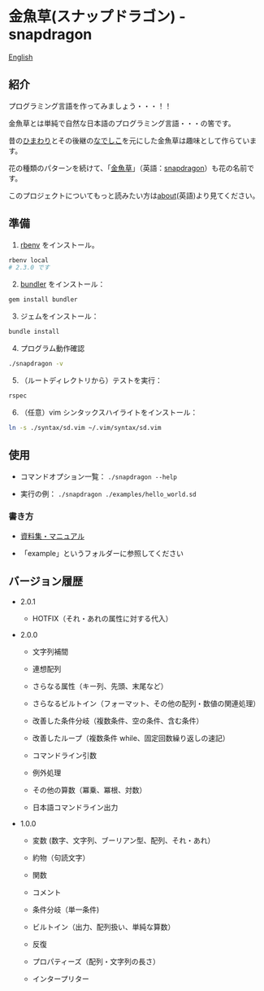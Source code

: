 # 金魚草(スナップドラゴン) - snapdragon

[English](../README.md)

## 紹介

プログラミング言語を作ってみましょう・・・！！

金魚草とは単純で自然な日本語のプログラミング言語・・・の筈です。

昔の[ひまわり](https://ja.wikipedia.org/wiki/ひまわり_%28プログラミング言語%29)とその後継の[なでしこ](https://ja.wikipedia.org/wiki/なでしこ_%28プログラミング言語%29)を元にした金魚草は趣味として作らています。

花の種類のパターンを続けて、「[金魚草](https://ja.wikipedia.org/wiki/キンギョソウ)」（英語：[snapdragon](https://en.wikipedia.org/wiki/Antirrhinum)）も花の名前です。

このプロジェクトについてもっと読みたい方は[about](./documentation/about.md)(英語)より見てください。

## 準備

1. [rbenv](https://github.com/rbenv/rbenv#installation) をインストール。
```bash
rbenv local
# 2.3.0 です
```

2. [bundler](https://bundler.io) をインストール：
```bash
gem install bundler
```

3. ジェムをインストール：
```bash
bundle install
```

4. プログラム動作確認
```bash
./snapdragon -v
```

5. （ルートディレクトリから）テストを実行：
```bash
rspec
```

6. （任意）vim シンタックスハイライトをインストール：
```bash
ln -s ./syntax/sd.vim ~/.vim/syntax/sd.vim
```

## 使用

* コマンドオプション一覧： `./snapdragon --help`

* 実行の例： `./snapdragon ./examples/hello_world.sd`

### 書き方

* [資料集・マニュアル](./manual_jp.md)

* 「example」というフォルダーに参照してください

## バージョン履歴

* 2.0.1

  * HOTFIX（それ・あれの属性に対する代入）

* 2.0.0

  * 文字列補間

  * 連想配列

  * さらなる属性（キー列、先頭、末尾など）

  * さらなるビルトイン（フォーマット、その他の配列・数値の関連処理）

  * 改善した条件分岐（複数条件、空の条件、含む条件）

  * 改善したループ（複数条件 while、固定回数繰り返しの速記）

  * コマンドライン引数

  * 例外処理

  * その他の算数（冪乗、冪根、対数）

  * 日本語コマンドライン出力

* 1.0.0

  * 変数 (数字、文字列、ブーリアン型、配列、それ・あれ）

  * 約物（句読文字）

  * 関数

  * コメント

  * 条件分岐（単一条件)

  * ビルトイン（出力、配列扱い、単純な算数）

  * 反復

  * プロパティーズ（配列・文字列の長さ）

  * インタープリター
